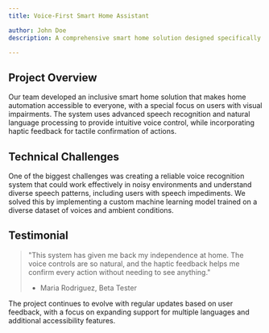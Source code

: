 ```yaml
---
title: Voice-First Smart Home Assistant

author: John Doe
description: A comprehensive smart home solution designed specifically for users with visual impairments, featuring voice-first interactions and haptic feedback

---
```


## Project Overview

Our team developed an inclusive smart home solution that makes home automation accessible to everyone, with a special focus on users with visual impairments. The system uses advanced speech recognition and natural language processing to provide intuitive voice control, while incorporating haptic feedback for tactile confirmation of actions.

## Technical Challenges

One of the biggest challenges was creating a reliable voice recognition system that could work effectively in noisy environments and understand diverse speech patterns, including users with speech impediments. We solved this by implementing a custom machine learning model trained on a diverse dataset of voices and ambient conditions.

## Testimonial

> "This system has given me back my independence at home. The voice controls are so natural, and the haptic feedback helps me confirm every action without needing to see anything."
>
> - Maria Rodriguez, Beta Tester

The project continues to evolve with regular updates based on user feedback, with a focus on expanding support for multiple languages and additional accessibility features.
